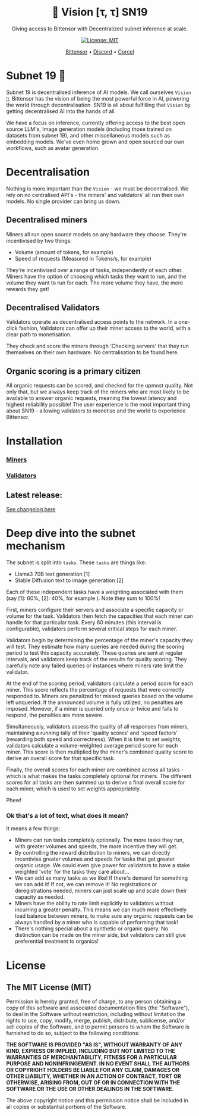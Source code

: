 <div align="center">

# **👀 Vision [τ, τ] SN19**
Giving access to Bittensor with Decentralized subnet inference at scale.

[![License: MIT](https://img.shields.io/badge/License-MIT-yellow.svg)](https://opensource.org/licenses/MIT)

[Bittensor](https://bittensor.com/whitepaper)  •  [Discord](https://discord.gg/dR865yTPaZ) • [Corcel](https://app.corcel.io/studio)
</div>


# Subnet 19 👀
Subnet 19 is decentralised inference of AI models. We call ourselves `Vision 👀`. Bittensor has the vision of being the most powerful force in AI, powering the world through decentralisation. SN19 is all about fulfilling that `Vision` by getting decentralised AI into the hands of all.

We have a focus on inference, currently offering access to the best open source LLM's, Image generation models (including those trained on datasets from subnet 19), and other miscellaneous models such as embedding models. We've even home grown and open sourced our own workflows, such as avatar generation.

# Decentralisation
Nothing is more important than the `Vision` - we must be decentralised. We rely on no centralised API's - the miners' and validators' all run their own models. No single provider can bring us down.

## Decentralised miners
Miners all run open source models on any hardware they choose. They're incentivised by two things:
- Volume (amount of tokens, for example)
- Speed of requests (Measured in Tokens/s, for example)

They're incentivised over a range of tasks, independently of each other. Miners have the option of choosing which tasks they want to run, and the volume they want to run for each. The more volume they have, the more rewards they get!

## Decentralised Validators
Validators operate as decentralised access points to the network. In a one-click fashion, Validators can offer up their miner access to the world, with a clear path to monetisation.

They check and score the miners through 'Checking servers' that they run themselves on their own hardware. No centralisation to be found here.

## Organic scoring is a primary citizen
All organic requests can be scored, and checked for the upmost quality. Not only that, but we always keep track of the miners who are most likely to be available to answer organic requests, meaning the lowest latency and highest reliability possible! The user experience is the most important thing about SN19 - allowing validators to monetise and the world to experience Bittensor.

# Installation
### [Miners](docs/mining.md)

### [Validators](docs/validating.md)

## Latest release:
[See changelog here](changelog.md)


# Deep dive into the subnet mechanism
The subnet is split into `tasks`. These `tasks` are things like:
- Llama3 70B text generation [1]
- Stable Diffusion text to image generation [2]

Each of these independent tasks have a weighting associated with them (say [1]: 60%, [2]: 40%, for example ). Note they sum to 100%!

First, miners configure their servers and associate a specific capacity or volume for the task. Validators then fetch the capacities that each miner can handle for that particular task. Every 60 minutes (this interval is configurable), validators perform several critical steps for each miner.

Validators begin by determining the percentage of the miner's capacity they will test. They estimate how many queries are needed during the scoring period to test this capacity accurately. These queries are sent at regular intervals, and validators keep track of the results for quality scoring. They carefully note any failed queries or instances where miners rate limit the validator.

At the end of the scoring period, validators calculate a ﻿period score for each miner. This score reflects the percentage of requests that were correctly responded to. Miners are penalized for missed queries based on the volume left unqueried. If the announced volume is fully utilized, no penalties are imposed. However, if a miner is queried only once or twice and fails to respond, the penalties are more severe.

Simultaneously, validators assess the quality of all responses from miners, maintaining a running tally of their 'quality scores' and 'speed factors' (rewarding both speed and correctness). When it is time to set weights, validators calculate a volume-weighted average period score for each miner. This score is then multiplied by the miner's combined quality score to derive an overall score for that specific task.

Finally, the overall scores for each miner are combined across all tasks - which is what makes the tasks completely optional for miners. The different scores for all tasks are then summed up to derive a final overall score for each miner, which is used to set weights appropriately.

Phew!

### Ok that's a lot of text, what does it mean?
It means a few things:
- Miners can run tasks completely optionally. The more tasks they run, with greater volumes and speeds, the more incentive they will get.
- By controlling the reward distribution to miners, we can directly incentivise greater volumes and speeds for tasks that get greater organic usage. We could even give power for validators to have a stake weighted 'vote' for the tasks they care about...
- We can add as many tasks as we like! If there's demand for something we can add it! If not, we can remove it! No registrations or deregistrations needed, miners can just scale up and scale down their capacity as needed.
- Miners have the ability to rate limit explicitly to validators without incurring a greater penalty. This means we can much more effectively load balance between miners, to make sure any organic requests can be always handled by a miner who is capable of performing that task!
- There's nothing special about a synthetic or organic query. No distinction can be made on the miner side, but validators can still give preferential treatment to organics!


# License

## The MIT License (MIT)

Permission is hereby granted, free of charge, to any person obtaining a copy of this software and associated
documentation files (the "Software"), to deal in the Software without restriction, including without limitation
the rights to use, copy, modify, merge, publish, distribute, sublicense, and/or sell copies of the Software,
and to permit persons to whom the Software is furnished to do so, subject to the following conditions:

**THE SOFTWARE IS PROVIDED "AS IS", WITHOUT WARRANTY OF ANY KIND, EXPRESS OR IMPLIED, INCLUDING BUT NOT LIMITED TO
THE WARRANTIES OF MERCHANTABILITY, FITNESS FOR A PARTICULAR PURPOSE AND NONINFRINGEMENT. IN NO EVENT SHALL
THE AUTHORS OR COPYRIGHT HOLDERS BE LIABLE FOR ANY CLAIM, DAMAGES OR OTHER LIABILITY, WHETHER IN AN ACTION
OF CONTRACT, TORT OR OTHERWISE, ARISING FROM, OUT OF OR IN CONNECTION WITH THE SOFTWARE OR THE USE OR OTHER
DEALINGS IN THE SOFTWARE.**

The above copyright notice and this permission notice shall be included in all copies or substantial portions of
the Software.
